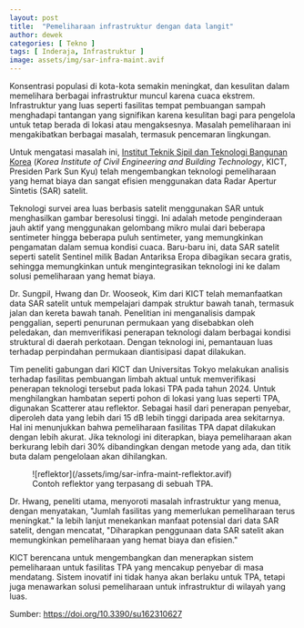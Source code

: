 ```yaml
---
layout: post
title:  "Pemeliharaan infrastruktur dengan data langit"
author: dewek
categories: [ Tekno ]
tags: [ Inderaja, Infrastruktur ]
image: assets/img/sar-infra-maint.avif
---
```


Konsentrasi populasi di kota-kota semakin meningkat, dan kesulitan dalam memelihara berbagai infrastruktur muncul karena cuaca ekstrem. Infrastruktur yang luas seperti fasilitas tempat pembuangan sampah menghadapi tantangan yang signifikan karena kesulitan bagi para pengelola untuk tetap berada di lokasi atau mengaksesnya. Masalah pemeliharaan ini mengakibatkan berbagai masalah, termasuk pencemaran lingkungan.

Untuk mengatasi masalah ini, [Institut Teknik Sipil dan Teknologi Bangunan Korea](https://www.kict.re.kr/eng/) (_Korea Institute of Civil Engineering and Building Technology_, KICT, Presiden Park Sun Kyu) telah mengembangkan teknologi pemeliharaan yang hemat biaya dan sangat efisien menggunakan data Radar Apertur Sintetis (SAR) satelit.

Teknologi survei area luas berbasis satelit menggunakan SAR untuk menghasilkan gambar beresolusi tinggi. Ini adalah metode penginderaan jauh aktif yang menggunakan gelombang mikro mulai dari beberapa sentimeter hingga beberapa puluh sentimeter, yang memungkinkan pengamatan dalam semua kondisi cuaca. Baru-baru ini, data SAR satelit seperti satelit Sentinel milik Badan Antariksa Eropa dibagikan secara gratis, sehingga memungkinkan untuk mengintegrasikan teknologi ini ke dalam solusi pemeliharaan yang hemat biaya.

Dr. Sungpil, Hwang dan Dr. Wooseok, Kim dari KICT telah memanfaatkan data SAR satelit untuk mempelajari dampak struktur bawah tanah, termasuk jalan dan kereta bawah tanah. Penelitian ini menganalisis dampak penggalian, seperti penurunan permukaan yang disebabkan oleh peledakan, dan memverifikasi penerapan teknologi dalam berbagai kondisi struktural di daerah perkotaan. Dengan teknologi ini, pemantauan luas terhadap perpindahan permukaan diantisipasi dapat dilakukan.

Tim peneliti gabungan dari KICT dan Universitas Tokyo melakukan analisis terhadap fasilitas pembuangan limbah aktual untuk memverifikasi penerapan teknologi tersebut pada lokasi TPA pada tahun 2024. Untuk menghilangkan hambatan seperti pohon di lokasi yang luas seperti TPA, digunakan Scatterer atau reflektor. Sebagai hasil dari penerapan penyebar, diperoleh data yang lebih dari 15 dB lebih tinggi daripada area sekitarnya. Hal ini menunjukkan bahwa pemeliharaan fasilitas TPA dapat dilakukan dengan lebih akurat. Jika teknologi ini diterapkan, biaya pemeliharaan akan berkurang lebih dari 30% dibandingkan dengan metode yang ada, dan titik buta dalam pengelolaan akan dihilangkan.

<figure>
![reflektor](/assets/img/sar-infra-maint-reflektor.avif)
<figcaption>Contoh reflektor yang terpasang di sebuah TPA.</figcaption>
</figure>

Dr. Hwang, peneliti utama, menyoroti masalah infrastruktur yang menua, dengan menyatakan, "Jumlah fasilitas yang memerlukan pemeliharaan terus meningkat." Ia lebih lanjut menekankan manfaat potensial dari data SAR satelit, dengan mencatat, "Diharapkan penggunaan data SAR satelit akan memungkinkan pemeliharaan yang hemat biaya dan efisien."

KICT berencana untuk mengembangkan dan menerapkan sistem pemeliharaan untuk fasilitas TPA yang mencakup penyebar di masa mendatang. Sistem inovatif ini tidak hanya akan berlaku untuk TPA, tetapi juga menawarkan solusi pemeliharaan untuk infrastruktur di wilayah yang luas.

Sumber: <https://doi.org/10.3390/su162310627>